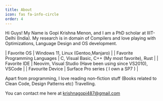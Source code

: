 ```yaml
---
title: About
icon: fas fa-info-circle
order: 4
---
```


Hi Guys! My Name is Gopi Krishna Menon, and I am a PhD scholar at IIIT-Delhi (India). My research is in domain of Compilers and love playing with
Optimizations, Language Design and OS development. 


| Favorite OS                    | Windows 11, Linux (Gentoo,Manjaro)         |
| Favorite Programming Languages | C, Visual Basic, C++ (My most favorite), Rust           |
| Favorite IDE                   | Neovim, Visual Studio (Have been using since VS2010), VSCode |
| Favourite Device               | Surface Pro series ( I own a SP7 )                  |


Apart from programming, I love reading non-fiction stuff (Books related to Clean Code, Design Patterns etc) Travelling.

You can contact me here at [krishnagopi487@gmail.com](mailto:krishnagopi487@gmail.com)

